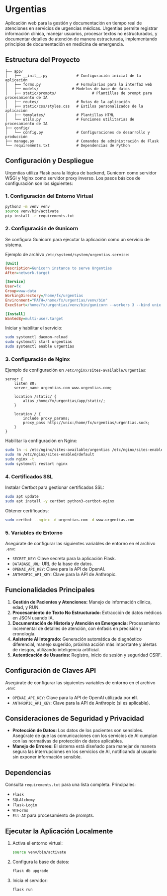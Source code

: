 # Urgentias

Aplicación web para la gestión y documentación en tiempo real de atenciones en servicios de urgencias médicas. Urgentias permite registrar información clínica, manejar usuarios, procesar textos no estructurados, y documentar detalles de atención de manera estructurada, implementando principios de documentación en medicina de emergencia.

## Estructura del Proyecto

```plain
├── app/
│   ├── __init__.py             # Configuración inicial de la aplicación
│   ├── forms.py                # Formularios para la interfaz web
│   ├── models/               # Modelos de base de datos
│   ├── static/prompts/                # Plantillas de prompt para procesamiento de IA
│   ├── routes/                 # Rutas de la aplicación
│   ├── static/css/styles.css   # Estilos personalizados de la aplicación
│   ├── templates/              # Plantillas HTML
│   └── utils.py                # Funciones utilitarias de procesamiento de IA
├── config/
│   └── config.py               # Configuraciones de desarrollo y producción
├── manage.py                   # Comandos de administración de Flask
└── requirements.txt            # Dependencias de Python
```

## Configuración y Despliegue

Urgentias utiliza Flask para la lógica de backend, Gunicorn como servidor WSGI y Nginx como servidor proxy inverso. Los pasos básicos de configuración son los siguientes:

### 1. Configuración del Entorno Virtual

```bash
python3 -m venv venv
source venv/bin/activate
pip install -r requirements.txt
```

### 2. Configuración de Gunicorn

Se configura Gunicorn para ejecutar la aplicación como un servicio de sistema.

Ejemplo de archivo `/etc/systemd/system/urgentias.service`:

```ini
[Unit]
Description=Gunicorn instance to serve Urgentias
After=network.target

[Service]
User=fx
Group=www-data
WorkingDirectory=/home/fx/urgentias
Environment="PATH=/home/fx/urgentias/venv/bin"
ExecStart=/home/fx/urgentias/venv/bin/gunicorn --workers 3 --bind unix:/home/fx/urgentias/urgentias.sock manage:app

[Install]
WantedBy=multi-user.target
```

Iniciar y habilitar el servicio:

```bash
sudo systemctl daemon-reload
sudo systemctl start urgentias
sudo systemctl enable urgentias
```

### 3. Configuración de Nginx

Ejemplo de configuración en `/etc/nginx/sites-available/urgentias`:

```nginx
server {
    listen 80;
    server_name urgentias.com www.urgentias.com;

    location /static/ {
        alias /home/fx/urgentias/app/static/;
    }

    location / {
        include proxy_params;
        proxy_pass http://unix:/home/fx/urgentias/urgentias.sock;
    }
}
```

Habilitar la configuración en Nginx:

```bash
sudo ln -s /etc/nginx/sites-available/urgentias /etc/nginx/sites-enabled/
sudo rm /etc/nginx/sites-enabled/default
sudo nginx -t
sudo systemctl restart nginx
```

### 4. Certificados SSL

Instalar Certbot para gestionar certificados SSL:

```bash
sudo apt update
sudo apt install -y certbot python3-certbot-nginx
```

Obtener certificados:

```bash
sudo certbot --nginx -d urgentias.com -d www.urgentias.com
```

### 5. Variables de Entorno

Asegúrate de configurar las siguientes variables de entorno en el archivo `.env`:

- `SECRET_KEY`: Clave secreta para la aplicación Flask.
- `DATABASE_URL`: URL de la base de datos.
- `OPENAI_API_KEY`: Clave para la API de OpenAI.
- `ANTHROPIC_API_KEY`: Clave para la API de Anthropic.

## Funcionalidades Principales

1. **Gestión de Pacientes y Atenciones:** Manejo de información clínica, edad, y RUN.
2. **Procesamiento de Texto No Estructurado:** Extracción de datos médicos en JSON usando IA.
3. **Documentación de Historia y Atención en Emergencia:** Procesamiento incremental de detalles de atención, con énfasis en precisión y cronología.
4. **Asistente AI Integrado:** Generación automática de diagnóstico diferencial, manejo sugerido, próxima acción más importante y alertas de riesgos, utilizando inteligencia artificial.
5. **Autenticación de Usuarios:** Registro, inicio de sesión y seguridad CSRF.

## Configuración de Claves API

Asegúrate de configurar las siguientes variables de entorno en el archivo `.env`:

- `OPENAI_API_KEY`: Clave para la API de OpenAI utilizada por **ell**.
- `ANTHROPIC_API_KEY`: Clave para la API de Anthropic (si es aplicable).

## Consideraciones de Seguridad y Privacidad

- **Protección de Datos:** Los datos de los pacientes son sensibles. Asegúrate de que las comunicaciones con los servicios de AI cumplan con las normativas de protección de datos aplicables.
- **Manejo de Errores:** El sistema está diseñado para manejar de manera segura las interrupciones en los servicios de AI, notificando al usuario sin exponer información sensible.

## Dependencias

Consulta `requirements.txt` para una lista completa. Principales:

- `Flask`
- `SQLAlchemy`
- `Flask-Login`
- `WTForms`
- `Ell-AI` para procesamiento de prompts.

## Ejecutar la Aplicación Localmente

1. Activa el entorno virtual:

   ```bash
   source venv/bin/activate
   ```

2. Configura la base de datos:

   ```bash
   flask db upgrade
   ```

3. Inicia el servidor:

   ```bash
   flask run
   ```
